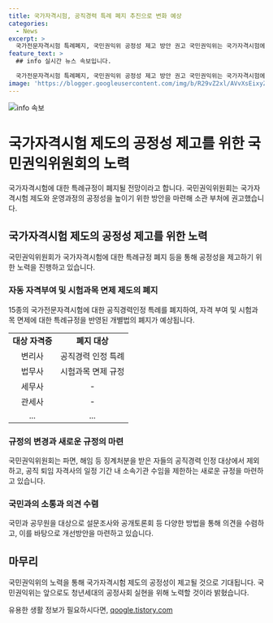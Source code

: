 ```yaml
---
title: 국가자격시험, 공직경력 특례 폐지 추진으로 변화 예상
categories:
  - News
excerpt: >
  국가전문자격시험 특례폐지, 국민권익위 공정성 제고 방안 권고 국민권익위는 국가자격시험에서의 특례규정을 폐지하고 공직경력 특혜를 개선하기 위해 교육부처에 권고했다. 이로써 변리사, 법무사 등 15종의 국가전문자격시험이 공직경력 특례를 폐지하게 될 전망이며, 이에 대한 청년층의 요구를 반영한 것으로 평가되고 있다. 2021년 세무사 시험에서의 논란을 바탕으로 실태조사와 정책연구를 통해 이러한 개선방안을 마련했으며, 국민과 공무원을 대상으로 의견수렴을 거친 뒤 결정되었다. 국민권익위는 이러한 개선을 통해, 청년들이 공정한 기회를 보장받고 전문가 시장에 활발하게 진입하는 계기가 되기를 기대한다고 전했다.
feature_text: >
  ## info 실시간 뉴스 속보입니다.

  국가전문자격시험 특례폐지, 국민권익위 공정성 제고 방안 권고 국민권익위는 국가자격시험에서의 특례규정을 폐지하고 공직경력 특혜를 개선하기 위해 교육부처에 권고했다. 이로써 변리사, 법무사 등 15종의 국가전문자격시험이 공직경력 특례를 폐지하게 될 전망이며, 이에 대한 청년층의 요구를 반영한 것으로 평가되고 있다. 2021년 세무사 시험에서의 논란을 바탕으로 실태조사와 정책연구를 통해 이러한 개선방안을 마련했으며, 국민과 공무원을 대상으로 의견수렴을 거친 뒤 결정되었다. 국민권익위는 이러한 개선을 통해, 청년들이 공정한 기회를 보장받고 전문가 시장에 활발하게 진입하는 계기가 되기를 기대한다고 전했다.
image: 'https://blogger.googleusercontent.com/img/b/R29vZ2xl/AVvXsEixyZcFfHzMRdzZMjFBmAUKJYCLCGyLL1o632UiGVXcaFdKo_bkvkuCioo0uUKlGfBVcT3P84aROyZIXSBEx3Aw5nCQ3pTgDom1WDC4m8eifvWiAmWEEVb4x6G_l8C0QH225ldMjyaFvpxGEBGNO37VmDTDMHGhJPq73UglMfDca1-0aw/s1600/blogspot.png'
---
```


<p><img src="https://blogger.googleusercontent.com/img/b/R29vZ2xl/AVvXsEixyZcFfHzMRdzZMjFBmAUKJYCLCGyLL1o632UiGVXcaFdKo_bkvkuCioo0uUKlGfBVcT3P84aROyZIXSBEx3Aw5nCQ3pTgDom1WDC4m8eifvWiAmWEEVb4x6G_l8C0QH225ldMjyaFvpxGEBGNO37VmDTDMHGhJPq73UglMfDca1-0aw/s1600/blogspot.png" alt="info 속보" /></p>

<h1>국가자격시험 제도의 공정성 제고를 위한 국민권익위원회의 노력</h1>

<p data-ke-size="size16">국가자격시험에 대한 특례규정이 폐지될 전망이라고 합니다. 국민권익위원회는 국가자격시험 제도와 운영과정의 공정성을 높이기 위한 방안을 마련해 소관 부처에 권고했습니다.</p>

<h2 data-ke-size="size26">국가자격시험 제도의 공정성 제고를 위한 노력</h2>

<p data-ke-size="size16">국민권익위원회가 국가자격시험에 대한 특례규정 폐지 등을 통해 공정성을 제고하기 위한 노력을 진행하고 있습니다.</p>

<h3>자동 자격부여 및 시험과목 면제 제도의 폐지</h3>

<p data-ke-size="size16">15종의 국가전문자격시험에 대한 공직경력인정 특례를 폐지하여, 자격 부여 및 시험과목 면제에 대한 특례규정을 반영된 개별법의 폐지가 예상됩니다.</p>

<table>
  <tr>
    <td style="text-align: center; height: 17px;"><b>대상 자격증</b></td>
    <td style="text-align: center; height: 17px;"><b>폐지 대상</b></td>
  </tr>
  <tr>
    <td style="text-align: center; height: 17px;">변리사</td>
    <td style="text-align: center; height: 17px;">공직경력 인정 특례</td>
  </tr>
  <tr>
    <td style="text-align: center; height: 17px;">법무사</td>
    <td style="text-align: center; height: 17px;">시험과목 면제 규정</td>
  </tr>
  <tr>
    <td style="text-align: center; height: 17px;">세무사</td>
    <td style="text-align: center; height: 17px;">-</td>
  </tr>
  <tr>
    <td style="text-align: center; height: 17px;">관세사</td>
    <td style="text-align: center; height: 17px;">-</td>
  </tr>
  <tr>
    <td style="text-align: center; height: 17px;">...</td>
    <td style="text-align: center; height: 17px;">...</td>
  </tr>
</table>

<h3>규정의 변경과 새로운 규정의 마련</h3>

<p data-ke-size="size16">국민권익위원회는 파면, 해임 등 징계처분을 받은 자들의 공직경력 인정 대상에서 제외하고, 공직 퇴임 자격사의 일정 기간 내 소속기관 수임을 제한하는 새로운 규정을 마련하고 있습니다.</p>

<h3>국민과의 소통과 의견 수렴</h3>

<p data-ke-size="size16">국민과 공무원을 대상으로 설문조사와 공개토론회 등 다양한 방법을 통해 의견을 수렴하고, 이를 바탕으로 개선방안을 마련하고 있습니다.</p>

<h2 data-ke-size="size26">마무리</h2>

<p data-ke-size="size16">국민권익위의 노력을 통해 국가자격시험 제도의 공정성이 제고될 것으로 기대됩니다. 국민권익위는 앞으로도 청년세대의 공정사회 실현을 위해 노력할 것이라 밝혔습니다.</p>
유용한 생활 정보가 필요하시다면, <a href="https://qoogle.tistory.com" rel="dofollow">qoogle.tistory.com</a>


